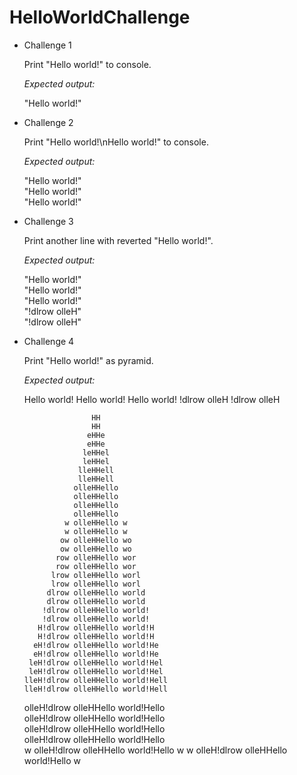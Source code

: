 # HelloWorldChallenge

* Challenge 1

  Print "Hello world!" to console.
  
  *Expected output:*
  
  "Hello world!"
  
* Challenge 2

  Print "Hello world!\nHello world!" to console.
  
  *Expected output:*
  
  "Hello world!"<br/>"Hello world!"<br/>"Hello world!"
  
* Challenge 3
  
  Print another line with reverted "Hello world!".

  *Expected output:*

  "Hello world!"<br/>"Hello world!"<br/>"Hello world!"<br/>"!dlrow olleH"<br/>"!dlrow olleH"
  
* Challenge 4

  Print "Hello world!" as pyramid.
  
  *Expected output:*
  
  Hello world!
  Hello world!
  Hello world!
  !dlrow olleH
  !dlrow olleH
                                          
                                          
                     HH                   
                     HH                   
                    eHHe                  
                    eHHe                  
                   leHHel                 
                   leHHel                 
                  lleHHell                
                  lleHHell                
                 olleHHello               
                 olleHHello               
                 olleHHello               
                 olleHHello               
               w olleHHello w             
               w olleHHello w             
              ow olleHHello wo            
              ow olleHHello wo            
             row olleHHello wor           
             row olleHHello wor           
            lrow olleHHello worl          
            lrow olleHHello worl          
           dlrow olleHHello world         
           dlrow olleHHello world         
          !dlrow olleHHello world!        
          !dlrow olleHHello world!        
         H!dlrow olleHHello world!H       
         H!dlrow olleHHello world!H       
        eH!dlrow olleHHello world!He      
        eH!dlrow olleHHello world!He      
       leH!dlrow olleHHello world!Hel     
       leH!dlrow olleHHello world!Hel     
      lleH!dlrow olleHHello world!Hell    
      lleH!dlrow olleHHello world!Hell    
     olleH!dlrow olleHHello world!Hello   
     olleH!dlrow olleHHello world!Hello   
     olleH!dlrow olleHHello world!Hello   
     olleH!dlrow olleHHello world!Hello   
   w olleH!dlrow olleHHello world!Hello w 
   w olleH!dlrow olleHHello world!Hello w 
